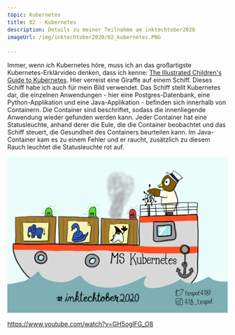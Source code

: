 ```yaml
---
topic: Kubernetes
title: 02 - Kubernetes
description: Details zu meiner Teilnahme am inktechtober2020
imageUrl: /img/inktechtober2020/02_kubernetes.PNG

---
```


Immer, wenn ich Kubernetes höre, muss ich an das großartigste Kubernetes-Erklärvideo denken, dass ich kenne: [The Illustrated Children's Guide to Kubernetes](https://www.youtube.com/watch?v=4ht22ReBjno). Hier verreist eine Giraffe auf einem Schiff. Dieses Schiff habe ich auch für mein Bild verwendet. Das Schiff stellt Kubernetes dar, die einzelnen Anwendungen - hier eine Postgres-Datenbank, eine Python-Applikation und eine Java-Applikation - befinden sich innerhalb von Containern. Die Container sind beschriftet, sodass die innenliegende Anwendung wieder gefunden werden kann. Jeder Container hat eine Statusleuchte, anhand derer die Eule, die die Container beobachtet und das Schiff steuert, die Gesundheit des Containers beurteilen kann. Im Java-Container kam es zu einem Fehler und er raucht, zusätzlich zu diesem Rauch leuchtet die Statusleuchte rot auf.

![02 Kubernetes](/img/inktechtober2020/02_kubernetes.PNG)

https://www.youtube.com/watch?v=GH5oglFG_O8

